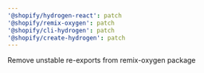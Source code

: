```yaml
---
'@shopify/hydrogen-react': patch
'@shopify/remix-oxygen': patch
'@shopify/cli-hydrogen': patch
'@shopify/create-hydrogen': patch
---
```


Remove unstable re-exports from remix-oxygen package
